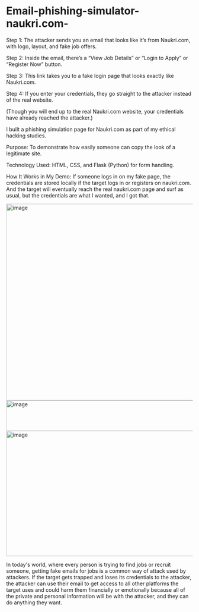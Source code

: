 # Email-phishing-simulator-naukri.com-

Step 1: The attacker sends you an email that looks like it’s from Naukri.com, with logo, layout, and fake job offers.

Step 2: Inside the email, there’s a “View Job Details” or “Login to Apply” or “Register Now” button.

Step 3: This link takes you to a fake login page that looks exactly like Naukri.com.

Step 4: If you enter your credentials, they go straight to the attacker instead of the real website.

(Though you will end up to the real Naukri.com website, your credentials have already reached the attacker.)


I built a phishing simulation page for Naukri.com as part of my ethical hacking studies.

Purpose: To demonstrate how easily someone can copy the look of a legitimate site.

Technology Used: HTML, CSS, and Flask (Python) for form handling.

How It Works in My Demo: If someone logs in on my fake page, the credentials are stored locally if the target logs in or registers on naukri.com. And the target will eventually reach the real naukri.com page and surf as usual, but the credentials are what I wanted, and I got that.

<img width="1100" height="529" alt="image" src="https://github.com/user-attachments/assets/ee20266d-d0bb-4165-9f3b-3d6fa483d6ff" />
<img width="1700" height="82" alt="image" src="https://github.com/user-attachments/assets/cc4780ea-46e4-4e2f-8e2a-2435f9227691" />
<img width="1700" height="337" alt="image" src="https://github.com/user-attachments/assets/90f1000d-1159-45fb-ab16-24876c383a7f" />


In today's world, where every person is trying to find jobs or recruit someone, getting fake emails for jobs is a common way of attack used by attackers. If the target gets trapped and loses its credentials to the attacker, the attacker can use their email to get access to all other platforms the target uses and could harm them financially or emotionally because all of the private and personal information will be with the attacker, and they can do anything they want.

